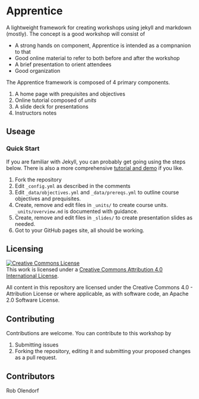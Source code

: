 # Apprentice

A lightweight framework for creating workshops using jekyll and markdown (mostly).
The concept is a good workshop will consist of 

- A strong hands on component, Apprentice is intended as a compnanion to that
- Good online material to refer to both before and after the workshop
- A brief presentation to orient attendees
- Good organization

The Apprentice framework is composed of 4 primary components.

1. A home page with prequisites and objectives
2. Online tutorial composed of _units_
3. A slide deck for presentations
4. Instructors notes


## Useage


### Quick Start

If you are familiar with Jekyll, you can probably get going using the steps below. There is also a more comprehensive [tutorial and demo](https://olendorf.github.io/apprentice/) if you like.

1. Fork the repository
2. Edit `_config.yml` as described in the comments
3. Edit `_data/objectives.yml` and `_data/prereqs.yml` to outline course
   objectives and prequisites.
4. Create, remove and edit files in `_units/` to create course units. `_units/overview.md`
   is documented with guidance.
5. Create, remove and edit files in `_slides/` to create presentation slides as needed.
6. Got to your GitHub pages site, all should be working.


## Licensing

<a rel="license" href="http://creativecommons.org/licenses/by/4.0/">
    <img alt="Creative Commons License" style="border-width:0" src="https://i.creativecommons.org/l/by/4.0/88x31.png" />
</a>
<br />
This work is licensed under a 
<a rel="license" href="http://creativecommons.org/licenses/by/4.0/">
Creative Commons Attribution 4.0 International License</a>.

All content in this repository are licensed under the Creative Commons 4.0 - 
Attribution License or where applicable, as with software code, an Apache 2.0
Software License.


## Contributing

Contributions are welcome. You can contribute to this workshop by 

1. Submitting issues
2. Forking the repository, editing it and submitting your proposed changes as a pull request.

## Contributors

Rob Olendorf




